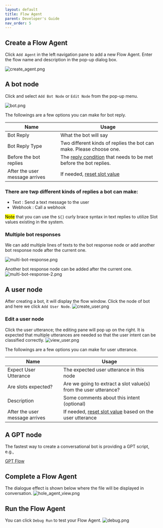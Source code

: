 ```yaml
---
layout: default
title: Flow Agent
parent: Developer's Guide
nav_order: 5
---
```


## Create a Flow Agent
Click `Add Agent` in the left navigation pane to add a new Flow Agent.  Enter the flow name and description in the pop-up dialog box.

![create_agent.png](create_agent.png)

## A bot node
Click and select `Add Bot Node` or `Edit Node` from the pop-up menu. 

![bot.png](bot.png)

The followings are a few options you can make for bot reply. 

| Name                          | Usage                                                                                                       |
|-------------------------------|-------------------------------------------------------------------------------------------------------------|
| Bot Reply                     | What the bot will say                                                                                       |
| Bot Reply Type                | Two different kinds of replies the bot can make. Please choose one.                                         |
| Before the bot replies        | The [reply condition](/docs/advance_control/reply_conditions/) that needs to be met before the bot replies. |
| After the user message arrives| If needed, [reset slot value](/docs/advance_control/reset_slot/)                                            |

### There are twp different kinds of replies a bot can make:

- Text       : Send a text message to the user
- Webhook    : Call a webhook 

<mark>Note</mark> that you can use the `${}` curly brace syntax in text replies to utilize Slot values existing in the system.

### Multiple bot responses
We can add multiple lines of texts to the bot response node or add another bot response node after the current one. 

![multi-bot-response.png](multi-bot-response.png)

Another bot response node can be added after the current one.
![multi-bot-response-2.png](multi-bot-response-2.png)

## A user node
After creating a bot, it will display the flow window. Click the node of bot and here we click `Add User Node`.
![create_user.png](create_user.png)

### Edit a user node
Click the user utterance; the editing pane will pop up on the right. It is expected that multiple utterances are needed so that the user intent can be classified correctly.
![view_user.png](view_user.png)

The followings are a few options you can make for user utterance. 

| Name                           | Usage            |
|--------------------------------|-------------------|
| Expect User Utterance          | The expected user utterance in this node     |
| Are slots expected?            | Are we going to extract a slot value(s) from the user utterance?   |
| Description                    | Some comments about this intent (optional)|
| After the user message arrives | If needed, [reset slot value](/docs/advance_control/reset_slot/) based on the user utterance   |

## A GPT node
The fastest way to create a conversational bot is providing a GPT script, e.g.,

[GPT Flow](/docs/tutorial/llm_agent)

## Complete a Flow Agent
The dialogue effect is shown below where the file will be displayed in conversation.
![hole_agent_view.png](hole_agent_view.png)

## Run the Flow Agent
You can click `Debug Run` to test your Flow Agent.
![debug.png](debug.png)

